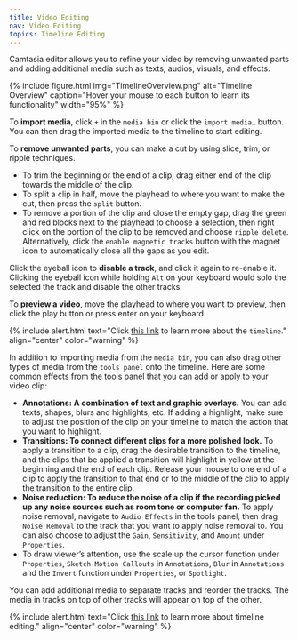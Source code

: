 ```yaml
---
title: Video Editing
nav: Video Editing
topics: Timeline Editing
---
```


Camtasia editor allows you to refine your video by removing unwanted parts and adding additional media such as texts, audios, visuals, and effects.

{% include figure.html img="TimelineOverview.png" alt="Timeline Overview" caption="Hover your mouse to each button to learn its functionality" width="95%" %}

To **import media**, click `+` in the `media bin` or click the `import media…` button. You can then drag the imported media to the timeline to start editing.

To **remove unwanted parts**, you can make a cut by using slice, trim, or ripple techniques. 
- To trim the beginning or the end of a clip, drag either end of the clip towards the middle of the clip. 
- To split a clip in half, move the playhead to where you want to make the cut, then press the `split` button.
- To remove a portion of the clip and close the empty gap, drag the green and red blocks next to the playhead to choose a selection, then right click on the portion of the clip to be removed and choose `ripple delete`. Alternatively, click the `enable magnetic tracks` button with the magnet icon to automatically close all the gaps as you edit.

Click the eyeball icon to **disable a track**, and click it again to re-enable it. Clicking the eyeball icon while holding `Alt` on your keyboard would solo the selected the track and disable the other tracks.

To **preview a video**, move the playhead to where you want to preview, then click the play button or press enter on your keyboard.

{% include alert.html text="Click [this link](https://support.techsmith.com/hc/en-us/articles/360058188572) to learn more about the `timeline`." align="center" color="warning" %}

In addition to importing media from the `media bin`, you can also drag other types of media from the `tools panel` onto the timeline. Here are some common effects from the tools panel that you can add or apply to your video clip:
- **Annotations: A combination of text and graphic overlays.** You can add texts, shapes, blurs and highlights, etc. If adding a highlight, make sure to adjust the position of the clip on your timeline to match the action that you want to highlight.
- **Transitions: To connect different clips for a more polished look.** To apply a transition to a clip, drag the desirable transition to the timeline, and the clips that be applied a transition will highlight in yellow at the beginning and the end of each clip. Release your mouse to one end of a clip to apply the transition to that end or to the middle of the clip to apply the transition to the entire clip. 
- **Noise reduction: To reduce the noise of a clip if the recording picked up any noise sources such as room tone or computer fan.** To apply noise removal, navigate to `Audio Effects` in the tools panel, then drag `Noise Removal` to the track that you want to apply noise removal to. You can also choose to adjust the `Gain`, `Sensitivity`, and `Amount` under `Properties`.
- To draw viewer’s attention, use the scale up the cursor function under `Properties`, `Sketch Motion Callouts` in `Annotations`, `Blur` in `Annotations` and the `Invert` function under `Properties`, or `Spotlight`.

You can add additional media to separate tracks and reorder the tracks. The media in tracks on top of other tracks will appear on top of the other.

{% include alert.html text="Click [this link](https://support.techsmith.com/hc/en-us/articles/360058188512) to learn more about timeline editing." align="center" color="warning" %}